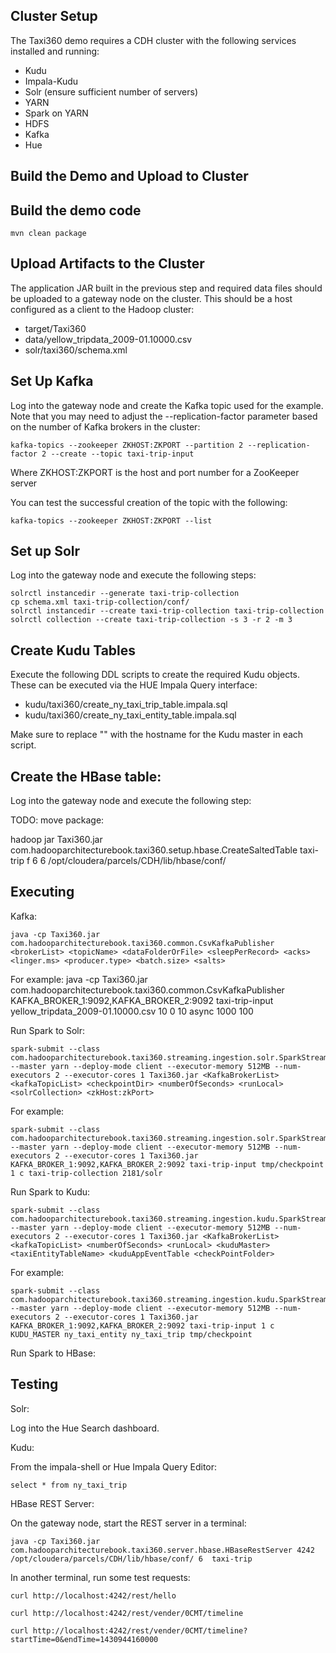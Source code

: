 Cluster Setup
-------------

The Taxi360 demo requires a CDH cluster with the following services installed and running:
* Kudu
* Impala-Kudu
* Solr (ensure sufficient number of servers)
* YARN
* Spark on YARN
* HDFS
* Kafka
* Hue

Build the Demo and Upload to Cluster
------------------------------------

Build the demo code
-------------------
    mvn clean package

Upload Artifacts to the Cluster
-------------------------------

The application JAR built in the previous step and required data files should be uploaded to a gateway node on the cluster. This should be a host configured as a client to the Hadoop cluster:

* target/Taxi360
* data/yellow_tripdata_2009-01.10000.csv
* solr/taxi360/schema.xml

Set Up Kafka
------------

Log into the gateway node and create the Kafka topic used for the example. Note that you may need to adjust the --replication-factor parameter based on the number of Kafka brokers in the cluster:

    kafka-topics --zookeeper ZKHOST:ZKPORT --partition 2 --replication-factor 2 --create --topic taxi-trip-input

Where ZKHOST:ZKPORT is the host and port number for a ZooKeeper server

You can test the successful creation of the topic with the following:

    kafka-topics --zookeeper ZKHOST:ZKPORT --list

Set up Solr
-----------

Log into the gateway node and execute the following steps:

    solrctl instancedir --generate taxi-trip-collection
    cp schema.xml taxi-trip-collection/conf/
    solrctl instancedir --create taxi-trip-collection taxi-trip-collection
    solrctl collection --create taxi-trip-collection -s 3 -r 2 -m 3

Create Kudu Tables
------------------

Execute the following DDL scripts to create the required Kudu objects. These can be executed via the HUE Impala Query interface:

* kudu/taxi360/create_ny_taxi_trip_table.impala.sql
* kudu/taxi360/create_ny_taxi_entity_table.impala.sql

Make sure to replace "<ReplaceMeWithKuduMasterHost>" with the hostname for the Kudu master in each script.

Create the HBase table:
-----------------------

Log into the gateway node and execute the following step:

TODO: move package:

hadoop jar Taxi360.jar com.hadooparchitecturebook.taxi360.setup.hbase.CreateSaltedTable taxi-trip f 6 6 /opt/cloudera/parcels/CDH/lib/hbase/conf/

Executing
---------

Kafka:

    java -cp Taxi360.jar com.hadooparchitecturebook.taxi360.common.CsvKafkaPublisher <brokerList> <topicName> <dataFolderOrFile> <sleepPerRecord> <acks> <linger.ms> <producer.type> <batch.size> <salts>

For example:
    java -cp Taxi360.jar com.hadooparchitecturebook.taxi360.common.CsvKafkaPublisher KAFKA_BROKER_1:9092,KAFKA_BROKER_2:9092 taxi-trip-input yellow_tripdata_2009-01.10000.csv 10 0 10 async 1000 100

Run Spark to Solr:

    spark-submit --class com.hadooparchitecturebook.taxi360.streaming.ingestion.solr.SparkStreamingTaxiTripToSolR --master yarn --deploy-mode client --executor-memory 512MB --num-executors 2 --executor-cores 1 Taxi360.jar <KafkaBrokerList> <kafkaTopicList> <checkpointDir> <numberOfSeconds> <runLocal> <solrCollection> <zkHost:zkPort>

For example:

    spark-submit --class com.hadooparchitecturebook.taxi360.streaming.ingestion.solr.SparkStreamingTaxiTripToSolR --master yarn --deploy-mode client --executor-memory 512MB --num-executors 2 --executor-cores 1 Taxi360.jar KAFKA_BROKER_1:9092,KAFKA_BROKER_2:9092 taxi-trip-input tmp/checkpoint 1 c taxi-trip-collection 2181/solr

Run Spark to Kudu:

    spark-submit --class com.hadooparchitecturebook.taxi360.streaming.ingestion.kudu.SparkStreamingTaxiTripToKudu --master yarn --deploy-mode client --executor-memory 512MB --num-executors 2 --executor-cores 1 Taxi360.jar <KafkaBrokerList> <kafkaTopicList> <numberOfSeconds> <runLocal> <kuduMaster> <taxiEntityTableName> <kuduAppEventTable <checkPointFolder>

For example:

    spark-submit --class com.hadooparchitecturebook.taxi360.streaming.ingestion.kudu.SparkStreamingTaxiTripToKudu --master yarn --deploy-mode client --executor-memory 512MB --num-executors 2 --executor-cores 1 Taxi360.jar KAFKA_BROKER_1:9092,KAFKA_BROKER_2:9092 taxi-trip-input 1 c KUDU_MASTER ny_taxi_entity ny_taxi_trip tmp/checkpoint

Run Spark to HBase:


Testing
-------

Solr:

Log into the Hue Search dashboard.

Kudu:

From the impala-shell or Hue Impala Query Editor:

    select * from ny_taxi_trip

HBase REST Server:

On the gateway node, start the REST server in a terminal:

    java -cp Taxi360.jar com.hadooparchitecturebook.taxi360.server.hbase.HBaseRestServer 4242 /opt/cloudera/parcels/CDH/lib/hbase/conf/ 6  taxi-trip

In another terminal, run some test requests:

    curl http://localhost:4242/rest/hello

    curl http://localhost:4242/rest/vender/0CMT/timeline

    curl http://localhost:4242/rest/vender/0CMT/timeline?startTime=0&endTime=1430944160000
    